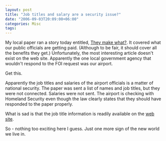 ```yaml
---
layout: post
title: "Job titles and salary are a security issue?"
date: "2006-09-03T20:09:00+06:00"
categories: Misc 
tags: 
---
```


My local paper ran a story today entitled, <a href="http://www.acadiananow.com/apps/pbcs.dll/article?AID=/20060903/NEWS01/609030333/1002">They make what?</a>. It covered what our public officials are getting paid. (Although to be fair, it should cover all the benefits they get.) Unfortunately, the most interesting article doesn't exist on the web site. Apparently the one local government agency that wouldn't respond to the FOI request was our airport.

Get this.

Apparently the job titles and salaries of the airport officials is a matter of national security. The paper was sent a list of names and job titles, but they were not connected. Salaries were not sent. The airport is checking with Homeland Security even though the law clearly states that they should have responded to the paper properly.

What is sad is that the job title information is readily available on the <a href="http://www.lftairport.com/">web site</a>. 

So - nothing too exciting here I guess. Just one more sign of the new world we live in.